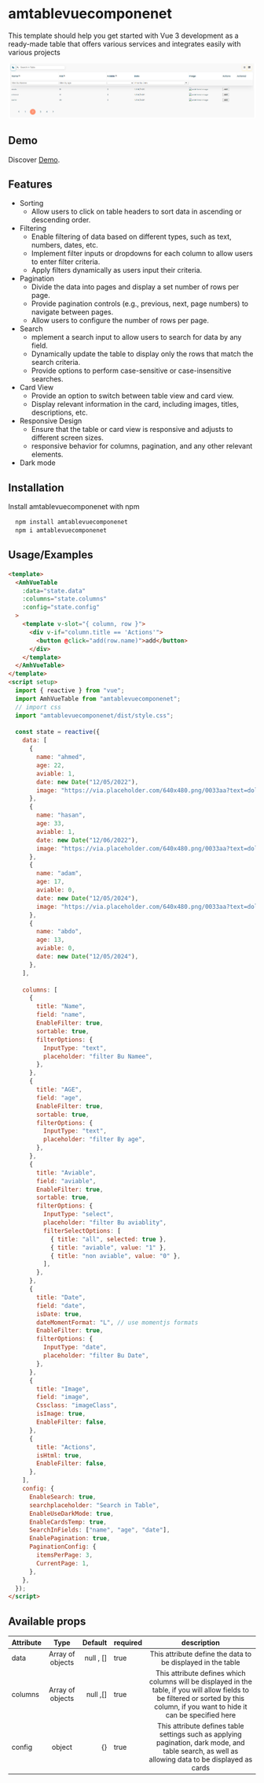 # amtablevuecomponenet

This template should help you get started with Vue 3 development as a ready-made table that offers various services and integrates easily with various projects

![table image, table image](/src//assets/files//amtableimage.png)

## Demo

Discover [Demo](https://amtabledemo.netlify.app/).

## Features

- Sorting
  - Allow users to click on table headers to sort data in ascending or descending order.
- Filtering
  - Enable filtering of data based on different types, such as text, numbers, dates, etc.
  - Implement filter inputs or dropdowns for each column to allow users to enter filter criteria.
  - Apply filters dynamically as users input their criteria.
- Pagination
  - Divide the data into pages and display a set number of rows per page.
  - Provide pagination controls (e.g., previous, next, page numbers) to navigate between pages.
  - Allow users to configure the number of rows per page.
- Search
  - mplement a search input to allow users to search for data by any field.
  - Dynamically update the table to display only the rows that match the search criteria.
  - Provide options to perform case-sensitive or case-insensitive searches.
- Card View
  - Provide an option to switch between table view and card view.
  - Display relevant information in the card, including images, titles, descriptions, etc.
- Responsive Design
  - Ensure that the table or card view is responsive and adjusts to different screen sizes.
  - responsive behavior for columns, pagination, and any other relevant elements.
- Dark mode

## Installation

Install amtablevuecomponenet with npm

```bash or terminal
  npm install amtablevuecomponenet
  npm i amtablevuecomponenet
```

## Usage/Examples

```html
<template>
  <AmhVueTable
    :data="state.data"
    :columns="state.columns"
    :config="state.config"
  >
    <template v-slot="{ column, row }">
      <div v-if="column.title == 'Actions'">
        <button @click="add(row.name)">add</button>
      </div>
    </template>
  </AmhVueTable>
</template>
<script setup>
  import { reactive } from "vue";
  import AmhVueTable from "amtablevuecomponenet";
  // import css
  import "amtablevuecomponenet/dist/style.css";

  const state = reactive({
    data: [
      {
        name: "ahmed",
        age: 22,
        aviable: 1,
        date: new Date("12/05/2022"),
        image: "https://via.placeholder.com/640x480.png/0033aa?text=dolore",
      },
      {
        name: "hasan",
        age: 33,
        aviable: 1,
        date: new Date("12/06/2022"),
        image: "https://via.placeholder.com/640x480.png/0033aa?text=dolore",
      },
      {
        name: "adam",
        age: 17,
        aviable: 0,
        date: new Date("12/05/2024"),
        image: "https://via.placeholder.com/640x480.png/0033aa?text=dolore",
      },
      {
        name: "abdo",
        age: 13,
        aviable: 0,
        date: new Date("12/05/2024"),
      },
    ],

    columns: [
      {
        title: "Name",
        field: "name",
        EnableFilter: true,
        sortable: true,
        filterOptions: {
          InputType: "text",
          placeholder: "filter Bu Namee",
        },
      },
      {
        title: "AGE",
        field: "age",
        EnableFilter: true,
        sortable: true,
        filterOptions: {
          InputType: "text",
          placeholder: "filter By age",
        },
      },
      {
        title: "Aviable",
        field: "aviable",
        EnableFilter: true,
        sortable: true,
        filterOptions: {
          InputType: "select",
          placeholder: "filter Bu aviablity",
          filterSelectOptions: [
            { title: "all", selected: true },
            { title: "aviable", value: "1" },
            { title: "non aviable", value: "0" },
          ],
        },
      },
      {
        title: "Date",
        field: "date",
        isDate: true,
        dateMomentFormat: "L", // use momentjs formats
        EnableFilter: true,
        filterOptions: {
          InputType: "date",
          placeholder: "filter Bu Date",
        },
      },
      {
        title: "Image",
        field: "image",
        Cssclass: "imageClass",
        isImage: true,
        EnableFilter: false,
      },
      {
        title: "Actions",
        isHtml: true,
        EnableFilter: false,
      },
    ],
    config: {
      EnableSearch: true,
      searchplaceholder: "Search in Table",
      EnableUseDarkMode: true,
      EnableCardsTemp: true,
      SearchInFields: ["name", "age", "date"],
      EnablePagination: true,
      PaginationConfig: {
        itemsPerPage: 3,
        CurrentPage: 1,
      },
    },
  });
</script>
```

## Available props

| Attribute |       Type       |   Default | required |                                                                                     description                                                                                     |
| :-------- | :--------------: | --------: | :------- | :---------------------------------------------------------------------------------------------------------------------------------------------------------------------------------: |
| data      | Array of objects | null , [] | true     |                                                             This attribute define the data to be displayed in the table                                                             |
| columns   | Array of objects |  null ,[] | true     | This attribute defines which columns will be displayed in the table, if you will allow fields to be filtered or sorted by this column, if you want to hide it can be specified here |
| config    |      object      |        {} | true     |                  This attribute defines table settings such as applying pagination, dark mode, and table search, as well as allowing data to be displayed as cards                  |
